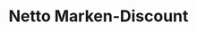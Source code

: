 ---
title: "Netto Marken-Discount"
url: /oberndorf-am-neckar/netto-marken-discount/
shop: Supermarkt
---